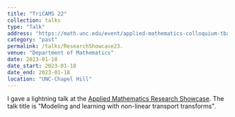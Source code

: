 ```yaml
---
title: "TriCAMS 22"
collection: talks
type: "Talk"
address: "https://math.unc.edu/event/applied-mathematics-colloquium-tba/"
category: "past"
permalink: /talks/ResearchShowcase23.
venue: "Department of Mathematics"
date: 2023-01-18
date_start: 2023-01-18
date_end: 2023-01-18
location: "UNC-Chapel Hill"
---
```

I gave a lightning talk at the [Applied Mathematics Research Showcase](https://math.unc.edu/event/applied-mathematics-colloquium-tba/). The talk title is "Modeling and learning with non-linear transport transforms".
